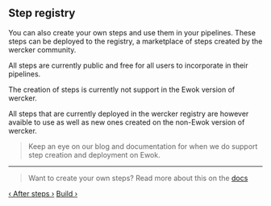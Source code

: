 ## Step registry

You can also create your own steps and use them in your pipelines. These
steps can be deployed to the registry, a marketplace of steps created by
the wercker community.

All steps are currently public and free for all users to incorporate in
their pipelines.

The creation of steps is currently not support in the Ewok version of
wercker.

All steps that are currently deployed in the wercker registry are
however avaible to use as well as new ones created on the non-Ewok
version of wercker.

> Keep an eye on our blog and documentation for when we do support step
creation and deployment on Ewok.

- - -
> Want to create your own steps? Read more about this on the
> [docs](/docs/steps/creating-steps.html)

[&lsaquo; After steps &rsaquo;](/learn/steps/after-steps.html "nav previous steps")
[Build &rsaquo;](/learn/build/introduction.html "nav next build")

